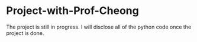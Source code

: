 # Project-with-Prof-Cheong

The project is still in progress. I will disclose all of the python code once the project is done.
